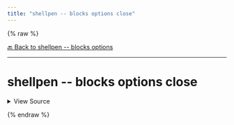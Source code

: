 ```yaml
---
title: "shellpen -- blocks options close"
---
```


{% raw %}





[🔙 Back to shellpen -- blocks options](/api/shellpen/--/blocks/options)

---







<!-- Todo, if there are no subcommands under the child commands, use a smaller heading size -->

# shellpen -- blocks options close



<details>
  <summary>View Source</summary>

{% endraw %}
{% highlight sh %}
# Close existing option, if open
if [ "${_SHELLPEN_OPTION_OPEN[$_SHELLPEN_CURRENT_SOURCE_INDEX]}" = true ]
then
  shellpen append writeln ";;"
  shellpen append indent--
fi
_SHELLPEN_OPTION_OPEN[$_SHELLPEN_CURRENT_SOURCE_INDEX]=false
{% endhighlight %}
{% raw %}

</details>










  
{% endraw %}
